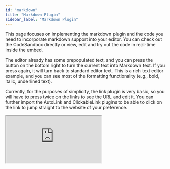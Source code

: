 ```yaml
---
id: "markdown"
title: "Markdown Plugin"
sidebar_label: "Markdown Plugin"
---
```


This page focuses on implementing the markdown plugin and the code you need to incorporate markdown support into your editor. You can check out the CodeSandbox directly or view, edit and try out the code in real-time inside the embed. 

The editor already has some prepopulated text, and you can press the button on the bottom right to turn the current text into Markdown text. If you press again, it will turn back to standard editor text. This is a rich text editor example, and you can see most of the formatting functionality (e.g., bold, italic, underlined text).

Currently, for the purposes of simplicity, the link plugin is very basic, so you will have to press twice on the links to see the URL and edit it. You can further import the AutoLink and ClickableLink plugins to be able to click on the link to jump straight to the website of your preference. 

<iframe src="https://codesandbox.io/embed/lexical-markdown-plugin-example-4076jq?fontsize=14&hidenavigation=1&module=/src/Editor.js,/src/plugins/MarkdownTransformers.ts,/src/plugins/ActionsPlugin.tsx&theme=dark&view=split"
     style={{width:"100%", height:"700px", border:0, borderRadius: "4px", overflow:"hidden"}}
     title="lexical-markdown-plugin-example"
     allow="accelerometer; ambient-light-sensor; camera; encrypted-media; geolocation; gyroscope; hid; microphone; midi; payment; usb; vr; xr-spatial-tracking"
     sandbox="allow-forms allow-modals allow-popups allow-presentation allow-same-origin allow-scripts"
></iframe>